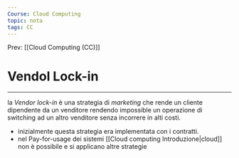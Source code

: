 ```yaml
---
Course: Cloud Computing
topic: nota
tags: CC
---
```


Prev: [[Cloud Computing (CC)]]

# Vendol Lock-in
---
la _Vendor lock-in_ è una strategia di _marketing_ che  rende un cliente dipendente da un venditore rendendo impossible un operazione di switching ad un altro venditore senza incorrere in alti costi.

- inizialmente questa strategia era implementata con i contratti.
- nel Pay-for-usage dei sistemi [[Cloud computing Introduzione|cloud]] non è possibile e si applicano altre strategie